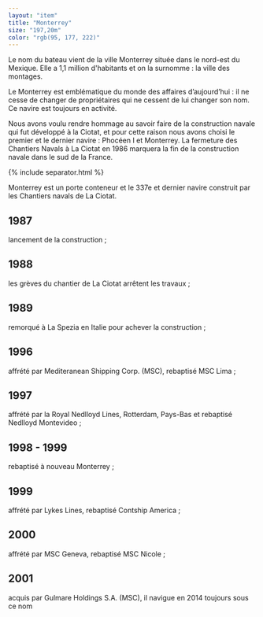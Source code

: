 ```yaml
---
layout: "item"
title: "Monterrey"
size: "197,20m"
color: "rgb(95, 177, 222)"
---
```


Le nom du bateau vient de la ville Monterrey située dans le nord-est du Mexique. Elle a 1,1 million d'habitants et on la surnomme : la ville des montages. 

Le Monterrey est emblématique du monde des affaires d’aujourd’hui : il ne cesse de changer de propriétaires qui ne cessent de lui changer son nom. Ce navire est toujours en activité. 

Nous avons voulu rendre hommage au savoir faire de la construction navale qui fut développé à la Ciotat, et pour cette raison nous avons choisi le premier et le dernier navire : Phocéen I et Monterrey. La fermeture des Chantiers Navals à La Ciotat en 1986 marquera la fin de la construction navale dans le sud de la France. 

{% include separator.html %}

Monterrey est un porte conteneur et le 337e et dernier navire construit par les Chantiers navals de La Ciotat. 

1987
------------

lancement de la construction ; 
1988
------------

les grèves du chantier de La Ciotat arrêtent les travaux ;

1989
------------

remorqué à La Spezia en Italie pour achever la construction ;

1996
------------

affrété par Mediteranean Shipping Corp. (MSC), rebaptisé MSC Lima ;

1997
------------

affrété par la Royal Nedlloyd Lines, Rotterdam, Pays-Bas et rebaptisé Nedlloyd Montevideo ;

1998 - 1999 
------------

rebaptisé à nouveau Monterrey ;

1999
------------

affrété par Lykes Lines, rebaptisé Contship America ;

2000
------------

affrété par MSC Geneva, rebaptisé MSC Nicole ;

2001
------------

acquis par Gulmare Holdings S.A. (MSC), il navigue en 2014 toujours sous ce nom